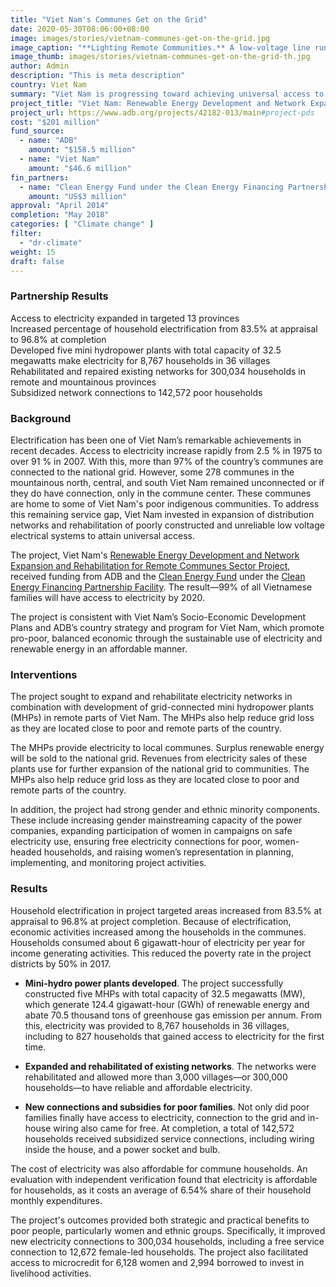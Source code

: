 ```yaml
---
title: "Viet Nam's Communes Get on the Grid"
date: 2020-05-30T08:06:00+08:00
image: images/stories/vietnam-communes-get-on-the-grid.jpg
image_caption: "**Lighting Remote Communities.** A low-voltage line runs through a commune road and has helped bring electricity into these poor communities where some of Viet Nam’s indigenous people live. Hundreds of thousands of households directly benefitted from the project."
image_thumb: images/stories/vietnam-communes-get-on-the-grid-th.jpg
author: Admin
description: "This is meta description"
country: Viet Nam
summary: "Viet Nam is progressing toward achieving universal access to electricity by 2020 after an ADB project with cofinancing from the Clean Energy Fund under Clean Energy Financing Partnership Facility helped provide hundreds of thousands of households with electricity and opened economic opportunities to the men and women of these communes."
project_title: "Viet Nam: Renewable Energy Development and Network Expansion and Rehabilitation for Remote Communes Sector Project"
project_url: https://www.adb.org/projects/42182-013/main#project-pds
cost: "$201 million"
fund_source: 
  - name: "ADB"
    amount: "$158.5 million"
  - name: "Viet Nam"
    amount: "$46.6 million"
fin_partners: 
  - name: "Clean Energy Fund under the Clean Energy Financing Partnership Facility"
    amount: "US$3 million"
approval: "April 2014"
completion: "May 2018"
categories: [ "Climate change" ]
filter:
  - "dr-climate"
weight: 15
draft: false
---
```


### Partnership Results

<div class="dr-results row">
  <div class="col-md-4 mb-5"><i class="icon-check-circle"></i> <span>Access to electricity expanded in targeted 13 provinces</span></div>
  <div class="col-md-4 mb-5"><i class="icon-check-circle"></i> <span>Increased  percentage of household electrification from 83.5% at appraisal to 96.8% at completion</span></div>
  <div class="col-md-4 mb-5"><i class="icon-check-circle"></i> <span>Developed five mini hydropower plants with total capacity of 32.5 megawatts make electricity for 8,767 households in 36 villages</span></div>
  <div class="col-md-4 mb-5"><i class="icon-check-circle"></i> <span>Rehabilitated and repaired existing networks for 300,034 households in remote and mountainous provinces</span></div>
  <div class="col-md-4 mb-5"><i class="icon-check-circle"></i> <span>Subsidized network connections to 142,572 poor households</span></div>
</div>

### Background

Electrification has been one of Viet Nam’s remarkable achievements in recent decades. Access to electricity increase rapidly from 2.5 % in 1975 to over 91 % in 2007.  With this, more than 97% of the country’s communes are connected to the national grid. However, some 278 communes in the mountainous north, central, and south Viet Nam remained unconnected or if they do have connection, only in the commune center. These communes are home to some of Viet Nam's poor indigenous communities. To address this remaining service gap, Viet Nam invested in expansion of distribution networks and rehabilitation of poorly constructed and unreliable low voltage electrical systems to attain universal access.

The project, Viet Nam's [Renewable Energy Development and Network Expansion and Rehabilitation for Remote Communes Sector Project](https://www.adb.org/projects/documents/vie-42182-013-pcr), received funding from ADB and the [Clean Energy Fund](./modalities/financing-partnership-facilities/clean-energy-financing-partnership-facility/#cef) under the [Clean Energy Financing Partnership Facility](./modalities/financing-partnership-facilities/clean-energy-financing-partnership-facility/). The result&mdash;99% of all Vietnamese families will have access to electricity by 2020.

The project is consistent with Viet Nam’s Socio-Economic Development Plans and ADB’s country strategy and program for Viet Nam, which promote pro-poor, balanced economic through the sustainable use of electricity and renewable energy in an affordable manner. 

### Interventions

The project sought to expand and rehabilitate electricity networks in combination with development of grid-connected mini hydropower plants (MHPs) in remote parts of Viet Nam.  The MHPs also help reduce grid loss as they are located close to poor and remote parts of the country. 

The MHPs provide electricity to local communes. Surplus renewable energy will be sold to the national grid. Revenues from electricity sales of these plants use for further expansion of the national grid to communities.  The MHPs also help reduce grid loss as they are located close to poor and remote parts of the country.

In addition, the project had strong gender and ethnic minority components. These include increasing gender mainstreaming capacity of the power companies, expanding participation of women in campaigns on safe electricity use, ensuring free electricity connections for poor, women-headed households, and raising women’s representation in planning, implementing, and monitoring project activities.

### Results

Household electrification in project targeted areas increased from 83.5% at appraisal to 96.8% at project completion. Because of electrification, economic activities increased among the households in the communes. Households consumed about 6 gigawatt-hour of electricity per year for income generating activities. This reduced the poverty rate in the project districts by 50% in 2017.

* **Mini-hydro power plants developed**. The project successfully constructed five MHPs with total capacity of 32.5 megawatts (MW), which generate 124.4 gigawatt-hour (GWh) of renewable energy and abate 70.5 thousand tons of greenhouse gas emission per annum. From this, electricity was provided to 8,767 households in 36 villages, including to 827 households that gained access to electricity for the first time.

* **Expanded and rehabilitated of existing networks**. The networks were rehabilitated and allowed more than 3,000 villages—or 300,000 households—to have reliable and affordable electricity.

* **New connections and subsidies for poor families**. Not only did poor families finally have access to electricity, connection to the grid and in-house wiring also came for free. At completion, a total of 142,572 households received subsidized service connections, including wiring inside the house, and a power socket and bulb.

The cost of electricity was also affordable for commune households. An evaluation with independent verification found that electricity is affordable for households, as it costs an average of 6.54% share of their household monthly expenditures.

The project's outcomes provided both strategic and practical benefits to poor people, particularly women and ethnic groups. Specifically, it improved new electricity connections to 300,034 households, including a free service connection to 12,672 female-led households. The project also facilitated access to microcredit for 6,128 women and 2,994 borrowed to invest in livelihood activities.